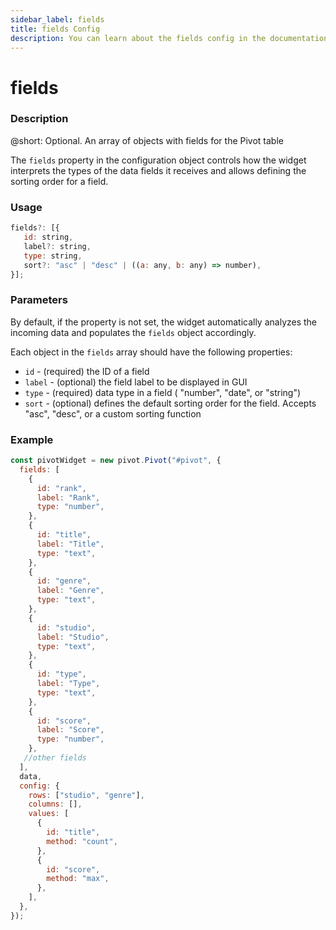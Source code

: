 ```yaml
---
sidebar_label: fields
title: fields Config
description: You can learn about the fields config in the documentation of the DHTMLX JavaScript Pivot library. Browse developer guides and API reference, try out code examples and live demos, and download a free 30-day evaluation version of DHTMLX Pivot.
---
```


# fields

### Description

@short: Optional. An array of objects with fields for the Pivot table

The `fields` property in the configuration object controls how the widget interprets the types of the data fields it receives and allows defining the sorting order for a field. 

### Usage

~~~jsx
fields?: [{
   id: string,
   label?: string,
   type: string,
   sort?: "asc" | "desc" | ((a: any, b: any) => number),   
}];
~~~

### Parameters

By default, if the property is not set, the widget automatically analyzes the incoming data and populates the `fields` object accordingly. 

Each object in the `fields` array should have the following properties: 

- `id` - (required) the ID of a field
- `label` - (optional) the field label to be displayed in GUI
- `type` - (required) data type in a field ( "number", "date", or "string")
- `sort` - (optional) defines the default sorting order for the field. Accepts "asc", "desc", or a custom sorting function

### Example

~~~jsx {2-34}
const pivotWidget = new pivot.Pivot("#pivot", {
  fields: [
    {
      id: "rank",
      label: "Rank",
      type: "number",
    },
    {
      id: "title",
      label: "Title",
      type: "text",
    },
    {
      id: "genre",
      label: "Genre",
      type: "text",
    },
    {
      id: "studio",
      label: "Studio",
      type: "text",
    },
    {
      id: "type",
      label: "Type",
      type: "text",
    },
    {
      id: "score",
      label: "Score",
      type: "number",
    },
   //other fields
  ],
  data,
  config: {
    rows: ["studio", "genre"],
    columns: [],
    values: [
      {
        id: "title",
        method: "count",
      },
      {
        id: "score",
        method: "max",
      },
    ],
  },
});
~~~
